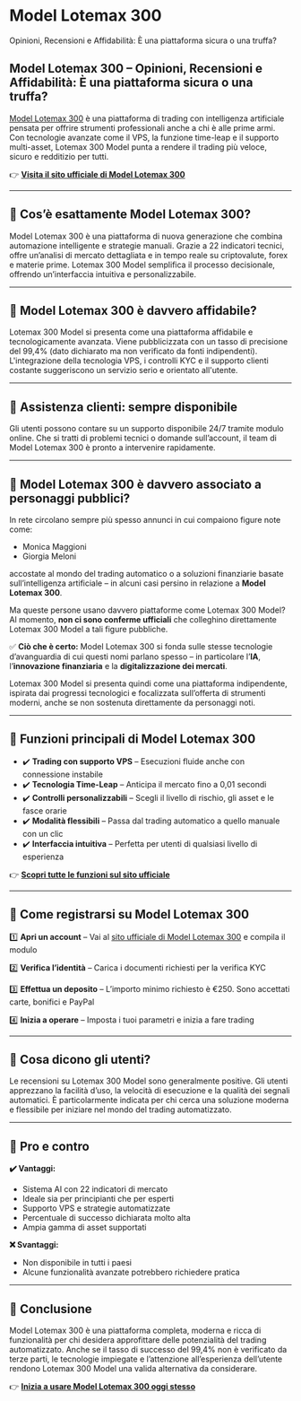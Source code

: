 # Model Lotemax 300
Opinioni, Recensioni e Affidabilità: È una piattaforma sicura o una truffa?

## Model Lotemax 300 – Opinioni, Recensioni e Affidabilità: È una piattaforma sicura o una truffa?

[Model Lotemax 300](https://modellotemax300.it) è una piattaforma di trading con intelligenza artificiale pensata per offrire strumenti professionali anche a chi è alle prime armi. Con tecnologie avanzate come il VPS, la funzione time-leap e il supporto multi-asset, Lotemax 300 Model punta a rendere il trading più veloce, sicuro e redditizio per tutti.

👉 **[Visita il sito ufficiale di Model Lotemax 300](https://modellotemax300.it)**

---

## 📌 Cos’è esattamente Model Lotemax 300?

Model Lotemax 300 è una piattaforma di nuova generazione che combina automazione intelligente e strategie manuali. Grazie a 22 indicatori tecnici, offre un’analisi di mercato dettagliata e in tempo reale su criptovalute, forex e materie prime. Lotemax 300 Model semplifica il processo decisionale, offrendo un’interfaccia intuitiva e personalizzabile.

---

## 📌 Model Lotemax 300 è davvero affidabile?

Lotemax 300 Model si presenta come una piattaforma affidabile e tecnologicamente avanzata. Viene pubblicizzata con un tasso di precisione del 99,4% (dato dichiarato ma non verificato da fonti indipendenti). L'integrazione della tecnologia VPS, i controlli KYC e il supporto clienti costante suggeriscono un servizio serio e orientato all'utente.

---

## 📌 Assistenza clienti: sempre disponibile

Gli utenti possono contare su un supporto disponibile 24/7 tramite modulo online. Che si tratti di problemi tecnici o domande sull’account, il team di Model Lotemax 300 è pronto a intervenire rapidamente.

---

## 📌 Model Lotemax 300 è davvero associato a personaggi pubblici?

In rete circolano sempre più spesso annunci in cui compaiono figure note come:

- Monica Maggioni
- Giorgia Meloni

accostate al mondo del trading automatico o a soluzioni finanziarie basate sull’intelligenza artificiale – in alcuni casi persino in relazione a **Model Lotemax 300**.

Ma queste persone usano davvero piattaforme come Lotemax 300 Model? Al momento, **non ci sono conferme ufficiali** che colleghino direttamente Lotemax 300 Model a tali figure pubbliche.

✅ **Ciò che è certo:** Model Lotemax 300 si fonda sulle stesse tecnologie d’avanguardia di cui questi nomi parlano spesso – in particolare l’**IA**, l’**innovazione finanziaria** e la **digitalizzazione dei mercati**.

Lotemax 300 Model si presenta quindi come una piattaforma indipendente, ispirata dai progressi tecnologici e focalizzata sull’offerta di strumenti moderni, anche se non sostenuta direttamente da personaggi noti.

---

## 📌 Funzioni principali di Model Lotemax 300

- ✔️ **Trading con supporto VPS** – Esecuzioni fluide anche con connessione instabile
- ✔️ **Tecnologia Time-Leap** – Anticipa il mercato fino a 0,01 secondi
- ✔️ **Controlli personalizzabili** – Scegli il livello di rischio, gli asset e le fasce orarie
- ✔️ **Modalità flessibili** – Passa dal trading automatico a quello manuale con un clic
- ✔️ **Interfaccia intuitiva** – Perfetta per utenti di qualsiasi livello di esperienza

👉 **[Scopri tutte le funzioni sul sito ufficiale](https://modellotemax300.it)**

---

## 📌 Come registrarsi su Model Lotemax 300

1️⃣ **Apri un account** – Vai al [sito ufficiale di Model Lotemax 300](https://modellotemax300.it) e compila il modulo

2️⃣ **Verifica l’identità** – Carica i documenti richiesti per la verifica KYC

3️⃣ **Effettua un deposito** – L’importo minimo richiesto è €250. Sono accettati carte, bonifici e PayPal

4️⃣ **Inizia a operare** – Imposta i tuoi parametri e inizia a fare trading

---

## 📌 Cosa dicono gli utenti?

Le recensioni su Lotemax 300 Model sono generalmente positive. Gli utenti apprezzano la facilità d’uso, la velocità di esecuzione e la qualità dei segnali automatici. È particolarmente indicata per chi cerca una soluzione moderna e flessibile per iniziare nel mondo del trading automatizzato.

---

## 📌 Pro e contro

**✔️ Vantaggi:**
- Sistema AI con 22 indicatori di mercato
- Ideale sia per principianti che per esperti
- Supporto VPS e strategie automatizzate
- Percentuale di successo dichiarata molto alta
- Ampia gamma di asset supportati

**❌ Svantaggi:**
- Non disponibile in tutti i paesi
- Alcune funzionalità avanzate potrebbero richiedere pratica

---

## 📌 Conclusione

Model Lotemax 300 è una piattaforma completa, moderna e ricca di funzionalità per chi desidera approfittare delle potenzialità del trading automatizzato. Anche se il tasso di successo del 99,4% non è verificato da terze parti, le tecnologie impiegate e l’attenzione all’esperienza dell’utente rendono Lotemax 300 Model una valida alternativa da considerare.

👉 **[Inizia a usare Model Lotemax 300 oggi stesso](https://modellotemax300.it)**
